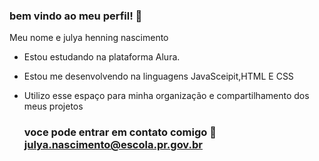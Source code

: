 ### bem vindo ao meu perfil! 🎱

Meu nome e julya henning nascimento

- Estou estudando na plataforma Alura.
- Estou me desenvolvendo na linguagens JavaSceipit,HTML E CSS
- Utilizo esse espaço para minha organização e compartilhamento dos meus projetos
  
  ### voce pode entrar em contato comigo 📧 julya.nascimento@escola.pr.gov.br
